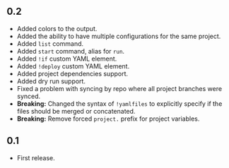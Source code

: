 0.2
---
- Added colors to the output.
- Added the ability to have multiple configurations for the same project.
- Added `list` command.
- Added `start` command, alias for `run`.
- Added `!if` custom YAML element.
- Added `!deploy` custom YAML element.
- Added project dependencies support.
- Added dry run support.
- Fixed a problem with syncing by repo where all project branches were synced.
- **Breaking:** Changed the syntax of `!yamlfiles` to explicitly specify if the files should be merged or concatenated.
- **Breaking:** Remove forced `project.` prefix for project variables.

0.1
---
- First release.
